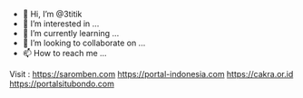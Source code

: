 - 👋 Hi, I’m @3titik
- 👀 I’m interested in ...
- 🌱 I’m currently learning ...
- 💞️ I’m looking to collaborate on ...
- 📫 How to reach me ...

Visit :
https://saromben.com
https://portal-indonesia.com
https://cakra.or.id
https://portalsitubondo.com
